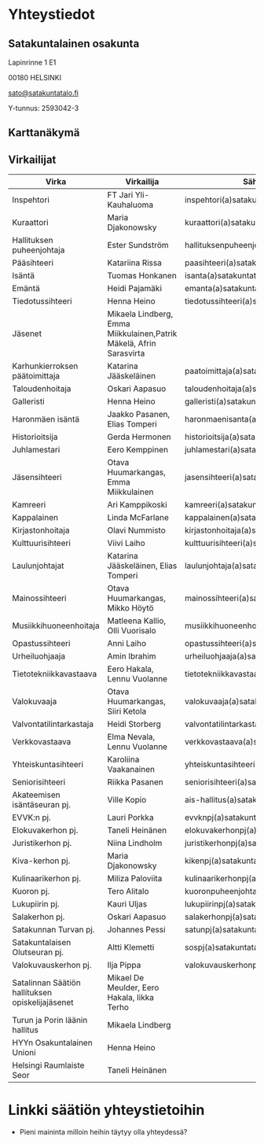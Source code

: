# Yhteystiedot

## Satakuntalainen osakunta

Lapinrinne 1 E1

00180 HELSINKI

sato@satakuntatalo.fi

Y-tunnus: 2593042-3

## Karttanäkymä

## Virkailijat
| Virka                            | Virkailija                        | Sähköposti                                     |
|---------------------------------|--------------------------------|----------------------------------------------|
| Inspehtori                      | FT Jari Yli-Kauhaluoma        | inspehtori(a)satakuntatalo.fi               |
| Kuraattori                      | Maria Djakonowsky             | kuraattori(a)satakuntatalo.fi               |
| Hallituksen puheenjohtaja        | Ester Sundström               | hallituksenpuheenjohtaja(a)satakuntatalo.fi |
| Pääsihteeri                     | Katariina Rissa               | paasihteeri(a)satakuntatalo.fi              |
| Isäntä                          | Tuomas Honkanen               | isanta(a)satakuntatalo.fi                   |
| Emäntä                          | Heidi Pajamäki                | emanta(a)satakuntatalo.fi                   |
| Tiedotussihteeri                | Henna Heino                   | tiedotussihteeri(a)satakuntatalo.fi         |
| Jäsenet                         | Mikaela Lindberg, Emma Miikkulainen,Patrik Mäkelä, Afrin Sarasvirta |                   |
| Karhunkierroksen päätoimittaja                 | Katarina Jääskeläinen | paatoimittaja(a)satakuntatalo.fi           |
| Taloudenhoitaja                | Oskari Aapasuo                | taloudenhoitaja(a)satakuntatalo.fi          |
| Galleristi                      | Henna Heino                   | galleristi(a)satakuntatalo.fi               |
| Haronmäen isäntä               | Jaakko Pasanen, Elias Tomperi | haronmaenisanta(a)satakuntatalo.fi          |
| Historioitsija                  | Gerda Hermonen                | historioitsija(a)satakuntatalo.fi           |
| Juhlamestari                    | Eero Kemppinen                | juhlamestari(a)satakuntatalo.fi             |
| Jäsensihteeri                   | Otava Huumarkangas, Emma Miikkulainen | jasensihteeri(a)satakuntatalo.fi     |
| Kamreeri                        | Ari Kamppikoski               | kamreeri(a)satakuntatalo.fi                |
| Kappalainen                     | Linda McFarlane               | kappalainen(a)satakuntatalo.fi             |
| Kirjastonhoitaja                | Olavi Nummisto                | kirjastonhoitaja(a)satakuntatalo.fi        |
| Kulttuurisihteeri               | Viivi Laiho                   | kulttuurisihteeri(a)satakuntatalo.fi       |
| Laulunjohtajat                  | Katarina Jääskeläinen, Elias Tomperi | laulunjohtaja(a)satakuntatalo.fi   |
| Mainossihteeri                 | Otava Huumarkangas, Mikko Höytö | mainossihteeri(a)satakuntatalo.fi        |
| Musiikkihuoneenhoitaja         | Matleena Kallio, Olli Vuorisalo | musiikkihuoneenhoitaja(a)satakuntatalo.fi |
| Opastussihteeri                 | Anni Laiho                    | opastussihteeri(a)satakuntatalo.fi         |
| Urheiluohjaaja                  | Amin Ibrahim                  | urheiluohjaaja(a)satakuntatalo.fi          |
| Tietotekniikkavastaava         | Eero Hakala, Lennu Vuolanne   | tietotekniikkavastaava(a)satakuntatalo.fi |
| Valokuvaaja                    | Otava Huumarkangas, Siiri Ketola | valokuvaaja(a)satakuntatalo.fi         |
| Valvontatilintarkastaja         | Heidi Storberg                | valvontatilintarkastaja(a)satakuntatalo.fi |
| Verkkovastaava                 | Elma Nevala, Lennu Vuolanne   | verkkovastaava(a)satakuntatalo.fi          |
| Yhteiskuntasihteeri             | Karoliina Vaakanainen         | yhteiskuntasihteeri(a)satakuntatalo.fi     |
| Seniorisihteeri                | Riikka Pasanen               | seniorisihteeri(a)satakuntatalo.fi         |
| Akateemisen isäntäseuran pj.     | Ville Kopio                   | ais-hallitus(a)satakuntatalo.fi            |
| EVVK:n pj.                      | Lauri Porkka                  | evvknpj(a)satakuntatalo.fi                 |
| Elokuvakerhon pj.               | Taneli Heinänen               | elokuvakerhonpj(a)satakuntatalo.fi         |
| Juristikerhon pj.               | Niina Lindholm                | juristikerhonpj(a)satakuntatalo.fi         |
| Kiva-kerhon pj.                 | Maria Djakonowsky             | kikenpj(a)satakuntatalo.fi                   |
| Kulinaarikerhon pj.             | Miliza Paloviita              | kulinaarikerhonpj(a)satakuntatalo.fi       |
| Kuoron pj.                      | Tero Alitalo                  | kuoronpuheenjohtaja(a)satakuntatalo.fi     |
| Lukupiirin pj.                  | Kauri Uljas                   | lukupiirinpj(a)satakuntatalo.fi            |
| Salakerhon pj.                  | Oskari Aapasuo                | salakerhonpj(a)satakuntatalo.fi            |
| Satakunnan Turvan pj.           | Johannes Pessi                | satunpj(a)satakuntatalo.fi                 |
| Satakuntalaisen Olutseuran pj.   | Altti Klemetti                | sospj(a)satakuntatalo.fi                   |
| Valokuvauskerhon pj.            | Ilja Pippa                    | valokuvauskerhonpj(a)satakuntatalo.fi      |
| Satalinnan Säätiön hallituksen opiskelijajäsenet | Mikael De Meulder, Eero Hakala, Iikka Terho |               |
| Turun ja Porin läänin hallitus   | Mikaela Lindberg              |                                            |
| HYYn Osakuntalainen Unioni       | Henna Heino                   |                                            |
| Helsingi Raumlaiste Seor         | Taneli Heinänen               |                                            |

# Linkki säätiön yhteystietoihin
- Pieni maininta milloin heihin täytyy olla yhteydessä?
